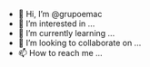 - 👋 Hi, I’m @grupoemac
- 👀 I’m interested in ... 
- 🌱 I’m currently learning ...
- 💞️ I’m looking to collaborate on ...
- 📫 How to reach me ...

<!---
grupoemac/grupoemac is a ✨ special ✨ repository because its `README.md` (this file) appears on your GitHub profile.
You can click the Preview link to take a look at your changes.
--->
